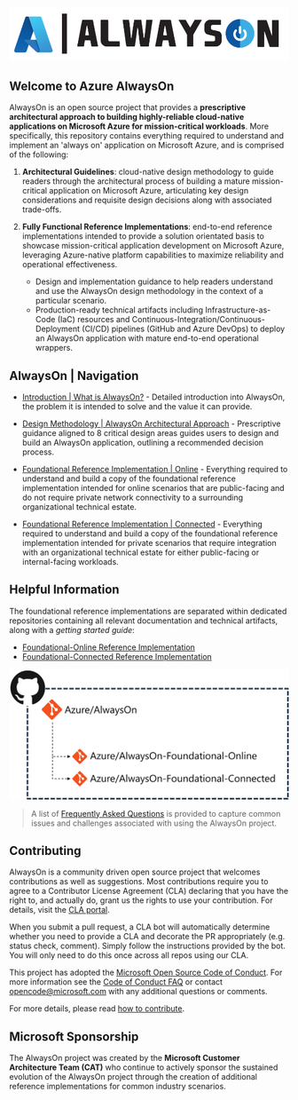 [![Azure AlwaysOn](./icon.png "Azure AlwaysOn")](./README.md)

## Welcome to Azure AlwaysOn

AlwaysOn is an open source project that provides a **prescriptive architectural approach to building highly-reliable cloud-native applications on Microsoft Azure for mission-critical workloads**. More specifically, this repository contains everything required to understand and implement an 'always on' application on Microsoft Azure, and is comprised of the following:

1. **Architectural Guidelines**: cloud-native design methodology to guide readers through the architectural process of building a mature mission-critical application on Microsoft Azure, articulating key design considerations and requisite design decisions along with associated trade-offs.

2. **Fully Functional Reference Implementations**: end-to-end reference implementations intended to provide a solution orientated basis to showcase mission-critical application development on Microsoft Azure, leveraging Azure-native platform capabilities to maximize reliability and operational effectiveness.
    - Design and implementation guidance to help readers understand and use the AlwaysOn design methodology in the context of a particular scenario.
    - Production-ready technical artifacts including Infrastructure-as-Code (IaC) resources and Continuous-Integration/Continuous-Deployment (CI/CD) pipelines (GitHub and Azure DevOps) to deploy an AlwaysOn application with mature end-to-end operational wrappers.

## AlwaysOn | Navigation

- [Introduction | What is AlwaysOn?](./docs/introduction/README.md) - Detailed introduction into AlwaysOn, the problem it is intended to solve and the value it can provide.

- [Design Methodology | AlwaysOn Architectural Approach](./docs/design-methodology/README.md) - Prescriptive guidance aligned to 8 critical design areas guides users to design and build an AlwaysOn application, outlining a recommended decision process.

- [Foundational Reference Implementation | Online](https://github.com/azure/alwayson-foundational-online) - Everything required to understand and build a copy of the foundational reference implementation intended for online scenarios that are public-facing and do not require private network connectivity to a surrounding organizational technical estate.

- [Foundational Reference Implementation | Connected](https://github.com/azure/alwayson-foundational-connected) - Everything required to understand and build a copy of the foundational reference implementation intended for private scenarios that require integration with an organizational technical estate for either public-facing or internal-facing workloads.

## Helpful Information

The foundational reference implementations are separated within dedicated repositories containing all relevant documentation and technical artifacts, along with a *getting started guide*:
  - [Foundational-Online Reference Implementation](https://github.com/Azure/AlwaysOn-foundational-online)
  - [Foundational-Connected Reference Implementation](https://github.com/Azure/AlwaysOn-foundational-connected)

[![AlwaysOn Repo Structure](/docs/media/alwayson-repo-structure.png "AlwaysOn Repo Structure")](./CONTRIBUTE.md)

> A list of [Frequently Asked Questions](./docs/FAQ.md) is provided to capture common issues and challenges associated with using the AlwaysOn project.

## Contributing

AlwaysOn is a community driven open source project that welcomes contributions as well as suggestions. Most contributions require you to agree to a
Contributor License Agreement (CLA) declaring that you have the right to, and actually do, grant us the rights to use your contribution. For details, visit the [CLA portal](https://cla.opensource.microsoft.com).

When you submit a pull request, a CLA bot will automatically determine whether you need to provide a CLA and decorate the PR appropriately (e.g. status check, comment). Simply follow the instructions provided by the bot. You will only need to do this once across all repos using our CLA.

This project has adopted the [Microsoft Open Source Code of Conduct](https://opensource.microsoft.com/codeofconduct/).
For more information see the [Code of Conduct FAQ](https://opensource.microsoft.com/codeofconduct/faq/) or
contact [opencode@microsoft.com](mailto:opencode@microsoft.com) with any additional questions or comments.

For more details, please read [how to contribute](./CONTRIBUTE.md).

## Microsoft Sponsorship

The AlwaysOn project was created by the **Microsoft Customer Architecture Team (CAT)** who continue to actively sponsor the sustained evolution of the AlwaysOn project through the creation of additional reference implementations for common industry scenarios.
